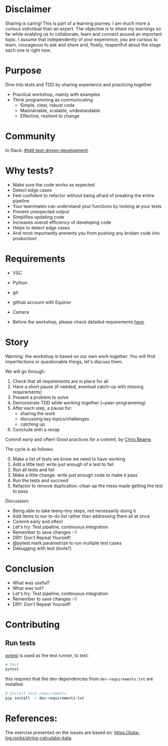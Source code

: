# Disclaimer
Sharing is caring! This is part of a learning journey. I am much more a curious individual than an expert. The objective is to share my learnings so far while enabling us to collaborate, learn and connect around an important topic. I assume that independently of your experience, you are curious to learn, courageous to ask and share and, finally, respectfull about the stage each one is right now.

# Purpose
Dive into tests and TDD by sharing experience and practicing together
- Practical workshop, mainly with examples
- Think programming as communicating 
  * Simple, clear, robust code
  * Maintainable, scalable, undestandable
  * Effective, resilient to change

# Community
In Slack: [#tdd-test-driven-development](https://app.slack.com/client/T02JL00JU/C01SP39JDFU/thread/C8W3SUK17-1622572475.035100).

# Why tests?
- Make sure the code works as expected
- Detect edge cases
- Feel confident to refactor without being afraid of breaking the entire pipeline
- Your teammates can understand your
functions by looking at your tests
- Prevent unexpected output
- Simplifies updating code
- Increases overall efficiency of developing code
- Helps to detect edge cases
- And most importantly prevents you from pushing any broken code into production!

# Requirements
- VSC
- Python
- git
- github account with Equinor
- Camera

- Before the workshop, please check detailed requirements [here](https://github.com/equinor/tdd_workshop/issues/7).

# Story

Warning: the workshop is based on our own work together. 
You will find imperfections or questionable things, let's discuss them.

We will go through:
1. Check that all requirements are in place for all
2. Have a short pause (if needed, eventual catch-up with missing requirements)
3. Present a problem to solve
4. Demonstrate TDD while working together (~peer-programming)
5. After each step, a pause for:
    - sharing the work
    - discussing key topics/challenges
    - catching up
6. Conclude with a recap

Commit early and often!
Good practices for a commit, by [Chris Beams](https://chris.beams.io/posts/git-commit/)


The cycle is as follows:

0. Make a list of tests we know we need to have working
1. Add a little test: write just enough of a test to fail
2. Run all tests and fail
3. Make a little change: write just enough code to make it pass
4. Run the tests and succeed
5. Refactor to remove duplication: clean up the mess made getting the test to pass

Discussion:
- Being able to take teeny-tiny steps, not necessarily doing it
- Add items to our to-do list rather than addressing them all at once
- Commit early and often!
- Let's try: Test pipeline, continuous integration
- Remember to save changes :-) 
- DRY: Don't Repeat Yourself!
- @pytest.mark.parametrize to run multiple test cases
- Debugging with test (tools?)

# Conclusion
- What was useful?
- What was not?
- Let's try: Test pipeline, continuous integration
- Remember to save changes :-) 
- DRY: Don't Repeat Yourself!

# Contributing

## Run tests

[pytest](https://docs.pytest.org/en/latest/) is used as the test runner, to test:

```sh
# Test
pytest
```

this requires that the dev dependencies from `dev-requirements.txt` are installed.

```sh
# Install test requirements
pip install -r dev-requirements.txt
```

# References:
The exercise presented on the issues are based on: https://kata-log.rocks/string-calculator-kata
